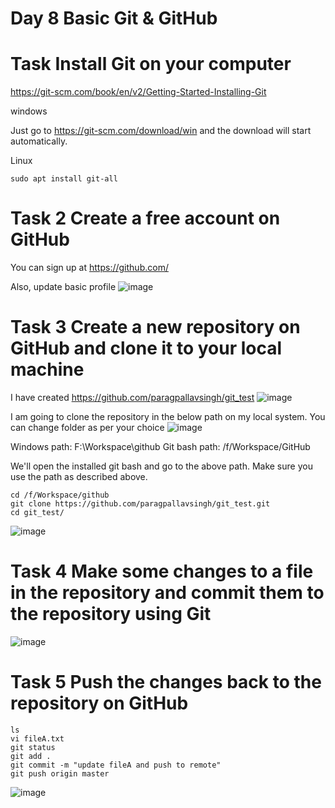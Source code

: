 # Day 8 Basic Git & GitHub

# Task Install Git on your computer

https://git-scm.com/book/en/v2/Getting-Started-Installing-Git

windows

Just go to https://git-scm.com/download/win and the download will start automatically.

Linux
```
sudo apt install git-all
```
# Task 2 Create a free account on GitHub 

You can sign up at https://github.com/

Also, update basic profile
![image](https://github.com/paragpallavsingh/90DaysOfDevOps/assets/40052830/af8fa834-b1d2-4d8b-88f7-7dd2856a8b2b)


# Task 3 Create a new repository on GitHub and clone it to your local machine
I have created https://github.com/paragpallavsingh/git_test
![image](https://github.com/paragpallavsingh/90DaysOfDevOps/assets/40052830/3d1a8ccf-eb73-47cd-87ed-bf9cfaf61313)


I am going to clone the repository in the below path on my local system. You can change folder as per your choice
![image](https://github.com/paragpallavsingh/90DaysOfDevOps/assets/40052830/8e9d4979-168a-48c3-b956-21c2a5dbdff7)

Windows path: F:\Workspace\github
Git bash path: /f/Workspace/GitHub

We'll open the installed git bash and go to the above path. Make sure you use the path as described above.
```
cd /f/Workspace/github
git clone https://github.com/paragpallavsingh/git_test.git
cd git_test/
```
![image](https://github.com/paragpallavsingh/90DaysOfDevOps/assets/40052830/686aebaf-7c9b-4566-bef6-076d5e7d533f)

# Task 4 Make some changes to a file in the repository and commit them to the repository using Git
![image](https://github.com/paragpallavsingh/90DaysOfDevOps/assets/40052830/fe4e4800-248a-4d18-9808-0da784d59de1)

# Task 5 Push the changes back to the repository on GitHub
```
ls
vi fileA.txt
git status
git add .
git commit -m "update fileA and push to remote"
git push origin master
```
![image](https://github.com/paragpallavsingh/90DaysOfDevOps/assets/40052830/5bc468f5-98fc-4118-ad55-887e4e3e8dbf)
